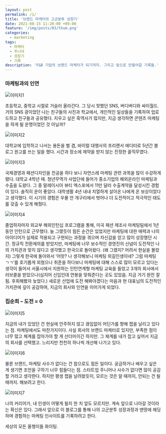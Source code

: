 ```yaml
---
layout: post
permalink: /1/
title: '브랜드 마케터의 고군분투 성장기'
date: 2021-08-15 11:20:00 +09:00
feature: '/img/posts/03/thum.png'
categories:
  - marketing
tags:
  - 마케터
  - 주니어
  - 성장기
  - 기록
description: 'F&B 기업의 브랜드 마케터가 되기까지. 그리고 앞으로 만들어갈 기록들.'
---
```

### 마케팅과의 인연

![이미지1](/img/posts/03/5.jpg)

초등학교, 중학교 시절로 거슬러 올라간다. 그 당시 핫했던 SNS, 버디버디와 싸이월드.
거의 SNS 광이었던 나는 친구들의 사진과 학교에서, 개인적인 일상들을 기록하여 업로드하고 친구들과 공유했다. 지우고 싶은 흑역사가 많지만, 지금 생각하면 콘텐츠 마케팅을 하게 될 운명이었던 것 아닐까?



![이미지2](/img/posts/03/7.jpg)



대학교에 입학하고 나서는 용돈을 벌 겸, 바이럴 대행사의 프리랜서 에디터로 5년간 블로그 원고를 쓰는 일을 했다. 시간과 장소에 제약을 받지 않는 진정한 꿀직무였다.




![이미지3](/img/posts/03/4.PNG)

국제경영과 패션디자인을 전공을 하다 보니 자연스레 마케팅 관련 과목을 많이 수강하게 됐다. 대학교 4학년 때. 청년무역가 사업단에 들어가 중소기업의 해외온라인 마케팅과 수출을 도왔다. 그 중 말레이시아 뷰티 엑스포에서 11만 달러 수출계약을 달성시킨 경험이 있다. 솔직히 운이 좋았다. 대학생활 4년 내내 치열하게 살아온 나에게 온 보상이었다고 생각했다. 이 시기의 경험은 우물 안 개구리에서 벗어나  더 도전적이고 적극적인 태도를 갖출 수 있게 해줬다.


![이미지4](/img/posts/03/3.PNG)

졸업하자마자 외교부 해외인턴십 프로그램을 통해, 미국 패션 제조사 마케팅팀에서 1년동안 인턴으로 근무했다. 늘 그랬듯이 힘든 순간은 있었지만 마케팅에 대한 매력과 나의 아이디어가 실제로 적용되고 구현되는 과정을 겪으며 자신감을 얻고 많이 성장했던 시간. 정규직 전환제의를 받았지만, 마케팅에 너무 보수적인 경영진의 신념이 도전적인 나의 가치관과 맞지 않다고 생각했고 한국으로 돌아왔다. (왜 그랬지? 어려서 현실을 몰랐지)
그렇게 한국에 돌아와서 ‘어랏? 나 생각해보니 마케팅 외길인생이네? 그럼 마케팅 ㄱㄱ’를 호기롭게 외쳤으나 취준을 하다보니 마케팅에 대해 스스로 많이 모르고 있다는 생각이 들어서 서울시에서 지원하는 인턴연계형 마케팅 교육을 들었고 3개의 회사에서 러브콜을 받았으나(심지어 신입인데 연봉을 맞춰준다는 곳도 있었음. 지금 거기 완전 잘됨. 후회해봤자 늦었다.)  새로운 산업에 도전 해봐야겠다는 마음과 현 대표님의 도전적인 가치관에 깊이 공감하여, 지금의 회사와 인연을 이어가게 되었다.



### 집순희 – 도전 = 0

![이미지5](/img/posts/03/1.PNG)

지금의 내가 있었던 건 현실에 안주하지 않고 끊임없이 어딘가를 향해 잽을 날리고 있다는 점. 마케팅에서도 마찬가지이다. 사실 회사의 브랜드 마케터로 있지만, 부족한 점이 너무 많고 체계를 잡아가야 할 게 산더미이긴 하지만. 그 체계를 내가 잡고 싶어서 지금의 회사를 선택했고. 느리지만 천천히 하나씩 개선해 나가고 있다.


![이미지6](/img/posts/03/8.jpg)

물론 브랜드, 마케팅 사수가 없다는 건 참으로도 힘든 일이다. 궁금하거나 배우고 싶은 게 생기면 조언을 구하기 너무 힘들다는 점. 스타트업 주니어나 사수가 없다면 많이 공감할 거라고 생각한다. 하지만 평생 잽을 날려왔듯이, 모르는 것은 알 때까지, 안되는 건 될 때까지. 해보려고 한다.


![이미지7](/img/posts/03/6.jpg)

나의 커리어가, 내 인생이 어떻게 될지 한 치 앞도 모르지만. 계속 앞으로 나아갈 것이라는 확신은 있다. 그래서 앞으로 이 블로그를 통해 나의 고군분투 성장과정과 맨땅에 헤딩하며 경험하는 마케팅 인사이트를 기록하려고 한다.


세상의 모든 올챙이들 화이팅.
